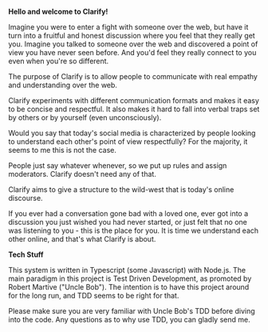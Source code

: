 **Hello and welcome to Clarify!**

Imagine you were to enter a fight with someone over the web, but have it turn into a fruitful and honest discussion where you feel that they really get you.
Imagine you talked to someone over the web and discovered a point of view you have never seen before. And you'd feel they really connect to you even when you're so different.

The purpose of Clarify is to allow people to communicate with real empathy and understanding over the web.

Clarify experiments with different communication formats and makes it easy to be concise and respectful.
It also makes it hard to fall into verbal traps set by others or by yourself (even unconsciously).

Would you say that today's social media is characterized by people looking to understand each other's point of view respectfully? 
For the majority, it seems to me this is not the case.

People just say whatever whenever, so we put up rules and assign moderators. Clarify doesn't need any of that.

Clarify aims to give a structure to the wild-west that is today's online discourse.

If you ever had a conversation gone bad with a loved one, ever got into a discussion you just wished you had never started, or just felt that no one was listening to you - this is the place for you.
It is time we understand each other online, and that's what Clarify is about.


**Tech Stuff**

This system is written in Typescript (some Javascript) with Node.js.
The main paradigm in this project is Test Driven Development, as promoted by Robert Martive ("Uncle Bob").
The intention is to have this project around for the long run, and TDD seems to be right for that.

Please make sure you are very familiar with Uncle Bob's TDD before diving into the code.
Any questions as to why use TDD, you can gladly send me.
